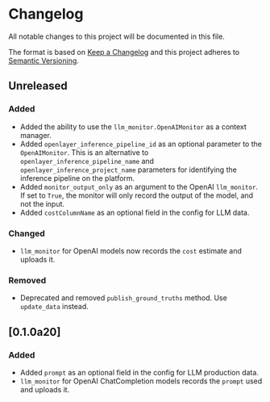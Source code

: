 # Changelog

All notable changes to this project will be documented in this file.

The format is based on [Keep a Changelog](http://keepachangelog.com/en/1.0.0/)
and this project adheres to [Semantic Versioning](http://semver.org/spec/v2.0.0.html).

## Unreleased

### Added
* Added the ability to use the `llm_monitor.OpenAIMonitor` as a context manager.
* Added `openlayer_inference_pipeline_id` as an optional parameter to the `OpenAIMonitor`. This is an alternative to `openlayer_inference_pipeline_name` and `openlayer_inference_project_name` parameters for identifying the inference pipeline on the platform.
* Added `monitor_output_only` as an argument to the OpenAI `llm_monitor`. If set to `True`, the monitor will only record the output of the model, and not the input.
* Added `costColumnName` as an optional field in the config for LLM data.

### Changed
* `llm_monitor` for OpenAI models now records the `cost` estimate and uploads it.

### Removed
* Deprecated and removed `publish_ground_truths` method. Use `update_data` instead.

## [0.1.0a20]

### Added
* Added `prompt` as an optional field in the config for LLM production data.
* `llm_monitor` for OpenAI ChatCompletion models records the `prompt` used and uploads it.
